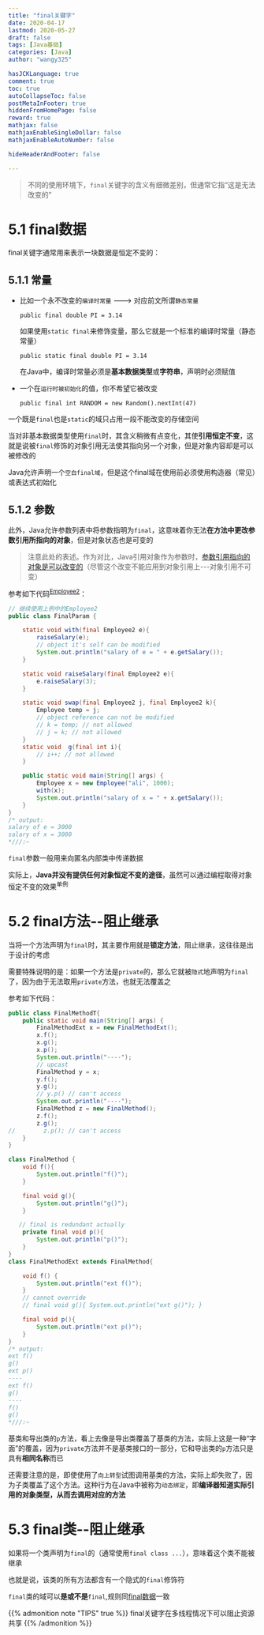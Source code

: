 ```yaml
---
title: "final关键字"
date: 2020-04-17
lastmod: 2020-05-27
draft: false
tags: [Java基础]
categories: [Java]
author: "wangy325"

hasJCKLanguage: true
comment: true
toc: true
autoCollapseToc: false
postMetaInFooter: true
hiddenFromHomePage: false
reward: true
mathjax: false
mathjaxEnableSingleDollar: false
mathjaxEnableAutoNumber: false

hideHeaderAndFooter: false

---
```


> 不同的使用环境下，`final`关键字的含义有细微差别，但通常它指“这是无法改变的”

# 5.1 <span id="m3">final数据</span>

final关键字通常用来表示一块数据是恒定不变的：

## 5.1.1 常量

- 比如一个永不改变的`编译时常量` ---> 对应前文所谓`静态常量`

  `public final double PI = 3.14`

  如果使用`static final`来修饰变量，那么它就是一个标准的编译时常量（静态常量）

  `public static final double PI = 3.14`

  在Java中，编译时常量必须是**基本数据类型**或**字符串**，声明时必须赋值

- 一个在`运行时被初始化`的值，你不希望它被改变

  `public final int RANDOM = new Random().nextInt(47)`

一个既是`final`也是`static`的域只占用一段不能改变的存储空间

当对非基本数据类型使用`final`时，其含义稍微有点变化，其使**引用恒定不变**，这就是说被`final`修饰的对象引用无法使其指向另一个对象，但是对象内容却是可以被修改的

Java允许声明一个`空白final域`，但是这个final域在使用前必须使用构造器（常见）或表达式初始化

<!--more-->

## 5.1.2 参数

此外，Java允许参数列表中将参数指明为`final`，这意味着你无法**在方法中更改参数引用所指向的对象**，但是对象状态也是可变的

> 注意此处的表述。作为对比，Java引用对象作为参数时，[参数引用指向的对象是可以改变的](#m1)（尽管这个改变不能应用到对象引用上---对象引用不可变）

参考如下代码<sup>[Employee2](#m2)</sup>：

```java
// 继续使用上例中的Employee2
public class FinalParam {

    static void with(final Employee2 e){
        raiseSalary(e);
      	// object it's self can be modified  
        System.out.println("salary of e = " + e.getSalary());
    }

    static void raiseSalary(final Employee2 e){
        e.raiseSalary(3);
    }

    static void swap(final Employee2 j, final Employee2 k){
        Employee temp = j;
        // object reference can not be modified
        // k = temp; // not allowed
        // j = k; // not allowed
    }
    static void  g(final int i){
        // i++; // not allowed
    }

    public static void main(String[] args) {
        Employee x = new Employee("ali", 1000);
        with(x);
        System.out.println("salary of x = " + x.getSalary());
    }
}
/* output:
salary of e = 3000
salary of x = 3000
*///:~
```

`final`参数一般用来向匿名内部类中传递数据

实际上，**Java并没有提供任何对象恒定不变的途径**，虽然可以通过编程取得对象恒定不变的效果<sup>单例</sup>

# 5.2 final方法--阻止继承

当将一个方法声明为`final`时，其主要作用就是**锁定方法**，阻止继承，这往往是出于设计的考虑

需要特殊说明的是：如果一个方法是`private`的，那么它就被`隐式`地声明为`final`了，因为由于无法取用`private`方法，也就无法覆盖之

参考如下代码：

```java
public class FinalMethodT{
    public static void main(String[] args) {
        FinalMethodExt x = new FinalMethodExt();
        x.f();
        x.g();
        x.p();
        System.out.println("----");
        // upcast
        FinalMethod y = x;
        y.f();
        y.g();
        // y.p() // can't access
        System.out.println("----");
        FinalMethod z = new FinalMethod();
        z.f();
        z.g();
//        z.p(); // can't access
    }
}

class FinalMethod {
    void f(){
        System.out.println("f()");
    }

    final void g(){
        System.out.println("g()");
    }

   // final is redundant actually
    private final void p(){
        System.out.println("p()");
    }
}
class FinalMethodExt extends FinalMethod{

    void f() {
        System.out.println("ext f()");
    }
    // cannot override
    // final void g(){ System.out.println("ext g()"); }

    final void p(){
        System.out.println("ext p()");
    }
}
/* output:
ext f()
g()
ext p()
----
ext f()
g()
----
f()
g()
*///:~
```

基类和导出类的`p`方法，看上去像是导出类覆盖了基类的方法，实际上这是一种“字面”的覆盖，因为`private`方法并不是基类接口的一部分，它和导出类的`p`方法只是具有**相同名称**而已  

还需要注意的是，即使使用了`向上转型`试图调用基类的方法，实际上却失败了，因为子类覆盖了这个方法。这种行为在Java中被称为`动态绑定`，即**编译器知道实际引用的对象类型，从而去调用对应的方法**

# 5.3 final类--阻止继承

如果将一个类声明为`final`的（通常使用`final class ...`），意味着这个类不能被继承

也就是说，该类的所有方法都含有一个隐式的`final`修饰符

`final`类的域可以**是或不是**`final`,规则同[final数据](#m3)一致

{{% admonition note "TIPS" true %}}
final关键字在多线程情况下可以阻止资源共享
{{% /admonition %}}
